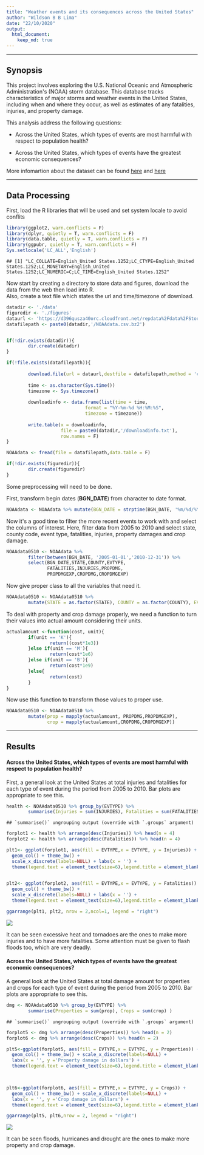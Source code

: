```yaml
---
title: "Weather events and its consequences across the United States"
author: "Wildson B B Lima"
date: "22/10/2020"
output: 
  html_document:
    keep_md: true
---
```




-------  

## Synopsis

This project involves exploring the U.S. National Oceanic and Atmospheric Administration's (NOAA) storm database. This database tracks characteristics of major storms and weather events in the United States, including when and where they occur, as well as estimates of any fatalities, injuries, and property damage.  

This analysis address the following questions:  

* Across the United States, which types of events are most harmful with respect to population health?  

* Across the United States, which types of events have the greatest economic consequences?  

More infomartion about the dataset can be found [here](https://d396qusza40orc.cloudfront.net/repdata%2Fpeer2_doc%2Fpd01016005curr.pdf) and [here](https://d396qusza40orc.cloudfront.net/repdata%2Fpeer2_doc%2FNCDC%20Storm%20Events-FAQ%20Page.pdf)

-------  

## Data Processing  
First, load the R libraries that will be used and set system locale to avoid conflits  


```r
library(ggplot2, warn.conflicts = F)
library(dplyr, quietly = T, warn.conflicts = F)
library(data.table, quietly = T, warn.conflicts = F)
library(ggpubr, quietly = T, warn.conflicts = F)
Sys.setlocale('LC_ALL','English')  
```

```
## [1] "LC_COLLATE=English_United States.1252;LC_CTYPE=English_United States.1252;LC_MONETARY=English_United States.1252;LC_NUMERIC=C;LC_TIME=English_United States.1252"
```

Now start by creating a directory to store data and figures, download the data from the web then load into R.  
Also, create a text file which states the url and time/timezone of download.  


```r
datadir <- './data'
figuredir <- './figures'
dataurl <- 'https://d396qusza40orc.cloudfront.net/repdata%2Fdata%2FStormData.csv.bz2'
datafilepath <- paste0(datadir,'/NOAAdata.csv.bz2')


if(!dir.exists(datadir)){
        dir.create(datadir)
}

if(!file.exists(datafilepath)){
        
        download.file(url = dataurl,destfile = datafilepath,method = 'curl')
        
        time <- as.character(Sys.time())
        timezone <- Sys.timezone()
        
        downloadinfo <- data.frame(list(time = time, 
                             format = "%Y-%m-%d %H:%M:%S",
                             timezone = timezone))
        
        write.table(x = downloadinfo,
                    file = paste0(datadir,'/downloadinfo.txt'),
                    row.names = F)
}

NOAAdata <- fread(file = datafilepath,data.table = F)

if(!dir.exists(figuredir)){
        dir.create(figuredir)
}
```

Some preprocessing will need to be done.

First, transform begin dates (**BGN_DATE**) from character to date format.


```r
NOAAdata <- NOAAdata %>% mutate(BGN_DATE = strptime(BGN_DATE, '%m/%d/%Y %H:%M:%S'))
```

Now it's a good time to filter the more recent events to work with and select the columns of interest. Here, filter data from 2005 to 2010 and select state, county code, event type, fatalities, injuries, property damages and crop damage. 


```r
NOAAdata0510 <- NOAAdata %>% 
        filter(between(BGN_DATE, '2005-01-01','2010-12-31')) %>% 
        select(BGN_DATE,STATE,COUNTY,EVTYPE,
               FATALITIES,INJURIES,PROPDMG,
               PROPDMGEXP,CROPDMG,CROPDMGEXP)
```

Now give proper class to all the variables that need it.  


```r
NOAAdata0510 <- NOAAdata0510 %>%
        mutate(STATE = as.factor(STATE), COUNTY = as.factor(COUNTY), EVTYPE = as.factor(EVTYPE))
```

To deal with property and crop damage properly, we need a function to turn their values into actual amount considering their units.


```r
actualamount <-function(cost, unit){
        if(unit == 'K'){
                return((cost*1e3))
        }else if(unit == 'M'){
                return(cost*1e6)
        }else if(unit == 'B'){
                return(cost*1e9)
        }else{
                return(cost)
        }
}
```

Now use this function to transform those values to proper use.  


```r
NOAAdata0510 <- NOAAdata0510 %>% 
        mutate(prop = mapply(actualamount, PROPDMG,PROPDMGEXP),
               crop = mapply(actualamount,CROPDMG,CROPDMGEXP))
```

---  

## Results

#### Across the United States, which types of events are most harmful with respect to population health?  

First, a general look at the United States at total injuries and fatalities for each type of event during the period from 2005 to 2010. Bar plots are appropriate to see this.  


```r
health <- NOAAdata0510 %>% group_by(EVTYPE) %>%
        summarise(Injuries = sum(INJURIES), Fatalities = sum(FATALITIES) )
```

```
## `summarise()` ungrouping output (override with `.groups` argument)
```

```r
forplot1 <- health %>% arrange(desc(Injuries)) %>% head(n = 4)
forplot2 <- health %>% arrange(desc(Fatalities)) %>% head(n = 4)

plt1<- ggplot(forplot1, aes(fill = EVTYPE,x = EVTYPE, y = Injuries)) +
  geom_col() + theme_bw() +
  scale_x_discrete(labels=NULL) + labs(x = '') +
  theme(legend.text = element_text(size=6),legend.title = element_blank())   
  

plt2<- ggplot(forplot2, aes(fill = EVTYPE,x = EVTYPE, y = Fatalities)) +
  geom_col() + theme_bw() +
  scale_x_discrete(labels=NULL) + labs(x = '') +
  theme(legend.text = element_text(size=6),legend.title = element_blank())

ggarrange(plt1, plt2, nrow = 2,ncol=1, legend = "right")
```

![](NOAAanalysis_files/figure-html/unnamed-chunk-8-1.png)<!-- -->

It can be seen excessive heat and tornadoes are the ones to make more injuries and to have more fatalities. Some attention must be given to flash floods too, which are very deadly.  

#### Across the United States, which types of events have the greatest economic consequences?  

A general look at the United States at total damage amount for properties and crops for each type of event during the period from 2005 to 2010. Bar plots are appropriate to see this.  


```r
dmg <- NOAAdata0510 %>% group_by(EVTYPE) %>%
        summarise(Properties = sum(prop), Crops = sum(crop) )  
```

```
## `summarise()` ungrouping output (override with `.groups` argument)
```

```r
forplot5 <- dmg %>% arrange(desc(Properties)) %>% head(n = 2)
forplot6 <- dmg %>% arrange(desc(Crops)) %>% head(n = 2)

plt5<-ggplot(forplot5, aes(fill = EVTYPE,x = EVTYPE, y = Properties)) +
  geom_col() + theme_bw() + scale_x_discrete(labels=NULL) + 
  labs(x = '', y ='Property damage in dollars') +
  theme(legend.text = element_text(size=6),legend.title = element_blank()) 
  


plt6<-ggplot(forplot6, aes(fill = EVTYPE,x = EVTYPE, y = Crops)) +
  geom_col() + theme_bw() + scale_x_discrete(labels=NULL) + 
  labs(x = '', y ='Crop damage in dollars') +
  theme(legend.text = element_text(size=6),legend.title = element_blank())

ggarrange(plt5, plt6,nrow = 2, legend = "right")
```

![](NOAAanalysis_files/figure-html/unnamed-chunk-9-1.png)<!-- -->

It can be seen floods, hurricanes and drought are the ones to make more property and crop damage.




